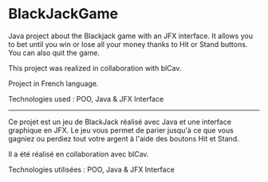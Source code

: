 # BlackJackGame
Java project about the Blackjack game with an JFX interface. It allows you to bet until you win or lose all your money thanks to Hit or Stand buttons. You can also quit the game.

This project was realized in collaboration with blCav.

Project in French language.

Technologies used : POO, Java & JFX Interface

------

Ce projet est un jeu de BlackJack réalisé avec Java et une interface graphique en JFX. Le jeu vous permet de parier jusqu'à ce que vous gagniez ou perdiez tout votre argent à l'aide des boutons Hit et Stand.

Il a été réalisé en collaboration avec blCav.

Technologies utilisées : POO, Java & JFX Interface
